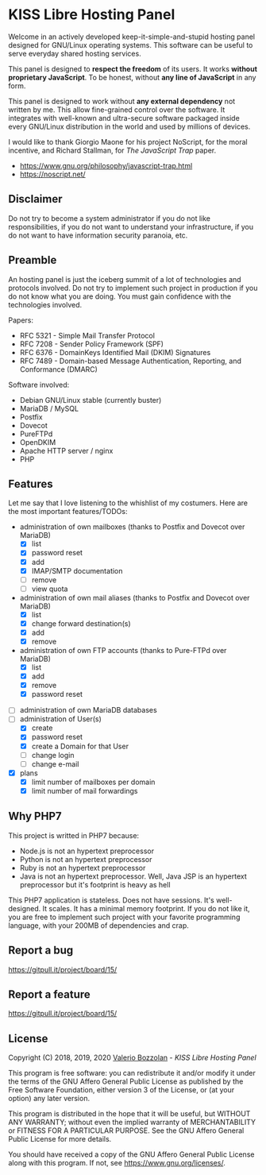 # KISS Libre Hosting Panel

Welcome in an actively developed keep-it-simple-and-stupid hosting panel designed for GNU/Linux operating systems. This software can be useful to serve everyday shared hosting services.

This panel is designed to **respect the freedom** of its users. It works **without proprietary JavaScript**. To be honest, without **any line of JavaScript** in any form.

This panel is designed to work without **any external dependency** not written by me. This allow fine-grained control over the software. It integrates with well-known and ultra-secure software packaged inside every GNU/Linux distribution in the world and used by millions of devices.

I would like to thank Giorgio Maone for his project NoScript, for the moral incentive, and Richard Stallman, for _The JavaScript Trap_ paper.

* https://www.gnu.org/philosophy/javascript-trap.html
* https://noscript.net/

## Disclaimer

Do not try to become a system administrator if you do not like responsibilities, if you do not want to understand your infrastructure, if you do not want to have information security paranoia, etc.

## Preamble

An hosting panel is just the iceberg summit of a lot of technologies and protocols involved. Do not try to implement such project in production if you do not know what you are doing. You must gain confidence with the technologies involved.

Papers:
* RFC 5321 - Simple Mail Transfer Protocol
* RFC 7208 - Sender Policy Framework (SPF)
* RFC 6376 - DomainKeys Identified Mail (DKIM) Signatures
* RFC 7489 - Domain-based Message Authentication, Reporting, and Conformance (DMARC)

Software involved:
* Debian GNU/Linux stable (currently buster)
* MariaDB / MySQL
* Postfix
* Dovecot
* PureFTPd
* OpenDKIM
* Apache HTTP server / nginx
* PHP

## Features

Let me say that I love listening to the whishlist of my costumers. Here are the most important features/TODOs:

- administration of own mailboxes (thanks to Postfix and Dovecot over MariaDB)
	- [X] list
	- [X] password reset
	- [X] add
	- [X] IMAP/SMTP documentation
	- [ ] remove
	- [ ] view quota
- administration of own mail aliases (thanks to Postfix and Dovecot over MariaDB)
	- [X] list
	- [X] change forward destination(s)
	- [X] add
	- [X] remove
- administration of own FTP accounts (thanks to Pure-FTPd over MariaDB)
	- [X] list
	- [X] add
	- [X] remove
	- [X] password reset
- [ ] administration of own MariaDB databases
- [ ] administration of User(s)
	- [X] create
	- [X] password reset
	- [X] create a Domain for that User
	- [ ] change login
	- [ ] change e-mail
- [X] plans
	- [X] limit number of mailboxes per domain
	- [X] limit number of mail forwardings

## Why PHP7

This project is writted in PHP7 because:

* Node.js is not an hypertext preprocessor
* Python is not an hypertext preprocessor
* Ruby is not an hypertext preprocessor
* Java is not an hypertext preprocessor. Well, Java JSP is an hypertext preprocessor but it's footprint is heavy as hell

This PHP7 application is stateless. Does not have sessions. It's well-designed. It scales. It has a minimal memory footprint. If you do not like it, you are free to implement such project with your favorite programming language, with your 200MB of dependencies and crap.

## Report a bug

https://gitpull.it/project/board/15/

## Report a feature

https://gitpull.it/project/board/15/

## License

Copyright (C) 2018, 2019, 2020 [Valerio Bozzolan](https://boz.reyboz.it/) - _KISS Libre Hosting Panel_

This program is free software: you can redistribute it and/or modify it under the terms of the GNU Affero General Public License as published by the Free Software Foundation, either version 3 of the License, or (at your option) any later version.

This program is distributed in the hope that it will be useful, but WITHOUT ANY WARRANTY; without even the implied warranty of MERCHANTABILITY or FITNESS FOR A PARTICULAR PURPOSE.
See the GNU Affero General Public License for more details.

You should have received a copy of the GNU Affero General Public License along with this program. If not, see <https://www.gnu.org/licenses/>.
